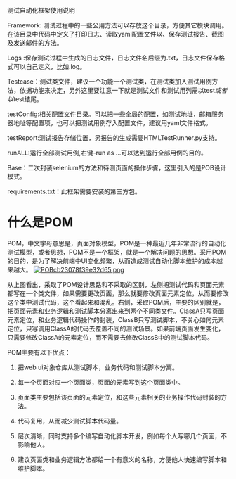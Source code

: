 测试自动化框架使用说明

Framework: 测试过程中的一些公用方法可以存放这个目录，方便其它模块调用。在该目录中代码中定义了打印日志、读取yaml配置文件以、保存测试报告、截图及发送邮件的方法。

Logs :保存测试过程中生成的日志文件，日志文件名后缀为.txt，日志文件保存格式可以自己定义，比如.log。

Testcase：测试类文件，建议一个功能一个测试类，在测试类加入测试用例方法，依据功能来决定，另外这里要注意一下就是测试文件和测试用列需以test*或者以*test结尾。

testConfig:相关配置文件目录。可以把一些全局的配置，如测试地址，邮箱服务器地址等配置项，也可以把测试用例存入配置文件，建议用yaml文件格式。

testReport:测试报告存储位置，另报告的生成需要HTMLTestRunner.py支持。

runALL:运行全部测试用例,右键-run as …可以达到运行全部用例的目的。

Base：二次封装selenium的方法和待测页面的操作步骤，这里引入的是POB设计模式。

requirements.txt：此框架需要安装的第三方包。

# 什么是POM

 POM，中文字母意思是，页面对象模型，POM是一种最近几年非常流行的自动化测试模型，或者思想，POM不是一个框架，就是一个解决问题的思想。采用POM的目的，是为了解决前端中UI变化频繁，从而造成测试自动化脚本维护的成本越来越大。
[![POBcb23078f39e32d65.png](https://www.privacypic.com/images/2019/10/22/POBcb23078f39e32d65.png)](https://www.privacypic.com/image/lCbfgg)

 从上图看出，采取了POM设计思路和不采取的区别，左侧把测试代码和页面元素都写在一个类文件，如果需要更改页面，那么就要修改页面元素定位，从而要修改这个类中测试代码，这个看起来和混乱。右侧，采取POM后，主要的区别就是，把页面元素和业务逻辑和测试脚本分离出来到两个不同类文件。ClassA只写页面元素定位，和业务逻辑代码操作的封装，ClassB只写测试脚本，不关心如何元素定位，只写调用ClassA的代码去覆盖不同的测试场景。如果前端页面发生变化，只需要修改ClassA的元素定位，而不需要去修改ClassB中的测试脚本代码。

POM主要有以下优点：

1. 把web ui对象仓库从测试脚本，业务代码和测试脚本分离。

2. 每一个页面对应一个页面类，页面的元素写到这个页面类中。

3. 页面类主要包括该页面的元素定位，和这些元素相关的业务操作代码封装的方法。

4. 代码复用，从而减少测试脚本代码量。

5. 层次清晰，同时支持多个编写自动化脚本开发，例如每个人写哪几个页面，不影响他人。

6. 建议页面类和业务逻辑方法都给一个有意义的名称，方便他人快速编写脚本和维护脚本。
